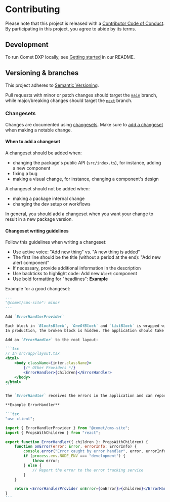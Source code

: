 # Contributing

Please note that this project is released with a [Contributor Code of Conduct](CODE-OF-CONDUCT.md).  
By participating in this project, you agree to abide by its terms.

## Development

To run Comet DXP locally, see [Getting started](README.md#getting-started) in our README.

## Versioning & branches

This project adheres to [Semantic Versioning](https://semver.org/spec/v2.0.0.html).

Pull requests with minor or patch changes should target the [`main`](https://github.com/vivid-planet/comet/tree/main) branch, while major/breaking changes should target the [`next`](https://github.com/vivid-planet/comet/tree/next) branch.

### Changesets

Changes are documented using [changesets](https://github.com/changesets/changesets). Make sure to [add a changeset](https://github.com/changesets/changesets/blob/main/docs/adding-a-changeset.md) when making a notable change.

#### When to add a changeset

A changeset should be added when:

-   changing the package's public API (`src/index.ts`), for instance, adding a new component
-   fixing a bug
-   making a visual change, for instance, changing a component's design

A changeset should not be added when:

-   making a package internal change
-   changing the dev setup or workflows

In general, you should add a changeset when you want your change to result in a new package version.

#### Changeset writing guidelines

Follow this guidelines when writing a changeset:

-   Use active voice: "Add new thing" vs. "A new thing is added"
-   The first line should be the title (without a period at the end): "Add new alert component"
-   If necessary, provide additional information in the description
-   Use backticks to highlight code: Add new `Alert` component
-   Use bold formatting for "headlines": **Example**

Example for a good changeset:

````md
---
"@comet/cms-site": minor
---

Add `ErrorHandlerProvider`

Each block in `BlocksBlock`, `OneOfBlock` and `ListBlock` is wrapped with an error boundary to prevent the whole page from crashing when a single block throws an error.
In production, the broken block is hidden. The application should take care of reporting the error to an error tracking service (e.g., Sentry). In local development, the error is re-thrown.

Add an `ErrorHandler` to the root layout:

```tsx
// In src/app/layout.tsx
<html>
    <body className={inter.className}>
        {/* Other Providers */}
        <ErrorHandler>{children}</ErrorHandler>
    </body>
</html>
```

The `ErrorHandler` receives the errors in the application and can report them to the error tracking service.

**Example ErrorHandler**

```tsx
"use client";

import { ErrorHandlerProvider } from "@comet/cms-site";
import { PropsWithChildren } from "react";

export function ErrorHandler({ children }: PropsWithChildren) {
    function onError(error: Error, errorInfo: ErrorInfo) {
        console.error("Error caught by error handler", error, errorInfo.componentStack);
        if (process.env.NODE_ENV === "development") {
            throw error;
        } else {
            // Report the error to the error tracking service
        }
    }

    return <ErrorHandlerProvider onError={onError}>{children}</ErrorHandlerProvider>;
}
```
````
